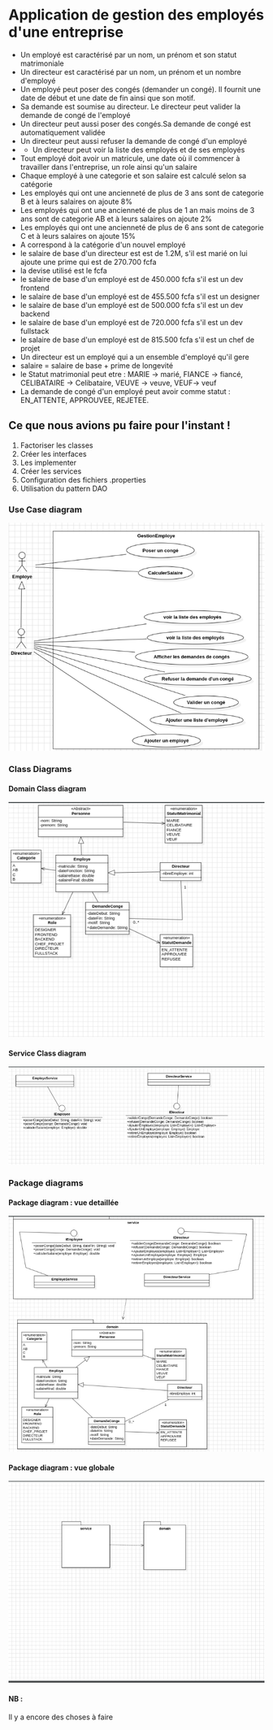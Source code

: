 # Application de gestion des employés d'une entreprise
- Un employé est caractérisé par un nom, un prénom et son statut matrimoniale
- Un directeur est caractérisé par un nom, un prénom et un nombre d'employé
- Un employé peut poser des congés (demander un congé). Il fournit une date de début et une date de fin ainsi que son motif.
- Sa demande est soumise au directeur. Le directeur peut valider la demande de congé de l'employé
- Un directeur peut aussi poser des congés.Sa demande de congé est automatiquement validée
- Un directeur peut aussi refuser la demande de congé d'un employé
- - Un directeur peut voir la liste des employés et de ses employés
- Tout employé doit avoir un matricule, une date où il commencer à travailler dans l'entreprise, un role ainsi qu'un salaire
- Chaque employé à une categorie et son salaire est calculé selon sa catégorie
- Les employés qui ont une ancienneté de plus de 3 ans sont de categorie B et à leurs salaires on ajoute 8%
- Les employés qui ont une ancienneté de plus de 1 an mais moins de 3 ans sont de categorie AB et à leurs salaires on ajoute 2%
- Les employés qui ont une ancienneté de plus de 6 ans sont de categorie C et à leurs salaires on ajoute 15%
- A correspond à la catégorie d'un nouvel employé
- le salaire de base d'un directeur est est de 1.2M, s'il est marié on lui ajoute une prime qui est de 270.700 fcfa
- la devise utilisé est le fcfa
- le salaire de base d'un employé est de 450.000 fcfa s'il est un dev frontend
- le salaire de base d'un employé est de 455.500 fcfa s'il est un designer
- le salaire de base d'un employé est de 500.000 fcfa s'il est un dev backend
- le salaire de base d'un employé est de 720.000 fcfa s'il est un dev fullstack
- le salaire de base d'un employé est de 815.500 fcfa s'il est un chef de projet
- Un directeur est un employé qui a un ensemble d'employé qu'il gere
- salaire = salaire de base + prime de longevité
- le Statut matrimonial peut etre : MARIE -> marié, FIANCE -> fiancé, CELIBATAIRE -> Celibataire, VEUVE -> veuve, VEUF-> veuf
- La demande de congé d'un employé peut avoir comme statut : EN_ATTENTE, APPROUVEE, REJETEE.
## Ce que nous avions pu faire pour l'instant !

1. Factoriser les classes
2. Créer les interfaces
3. Les implementer
4. Créer les services
5. Configuration des fichiers .properties
6. Utilisation du pattern DAO

### Use Case diagram
![use case diagram](./img/useCase.png)

### Class Diagrams

#### Domain Class diagram
![Domain class diagram](./img/domainClass.png)

#### Service Class diagram
![Service class diagram](./img/serviceClass.png)

### Package diagrams

#### Package diagram : vue detaillée
![Package diagram](./img/package_details.png)

#### Package diagram : vue globale
![Package global diagram](./img/packageGlobal.png)


#### NB :
Il y a encore des choses à faire 

